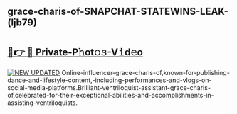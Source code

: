 ## grace-charis-of-SNAPCHAT-STATEWINS-LEAK-(ljb79)


# <h2><a href="https://mediaupload.pro?-20M">🔗👉 🔴 Private-P𝚑ot𝚘𝚜-V𝚒d𝚎o</a></h2>

[![NEW UPDATED](https://i.imgur.com/0qMVB7G.gif)](https://mediaupload.pro?-20M)
Online-influencer-grace-charis-of,known-for-publishing-dance-and-lifestyle-content,-including-performances-and-vlogs-on-social-media-platforms.Brilliant-ventriloquist-assistant-grace-charis-of,celebrated-for-their-exceptional-abilities-and-accomplishments-in-assisting-ventriloquists.  